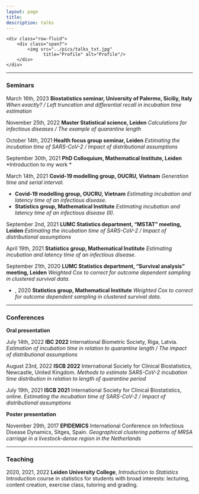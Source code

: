 ```yaml
---
layout: page
title: 
description: talks
---
```



<div class="container">

    <div class="row-fluid">
        <div class="span7">
            <img src="../pics/talks_txt.jpg"
                  title="Profile" alt="Profile"/>
        </div>
    </div>
</div>

---


### Seminars ###

March 16th, 2023 **Biostatistics seminar, University of Palermo, Siciliy, Italy** *When exactly? / Left truncation and differential recall in incubation time estimation*

November 25th, 2022 **Master Statistical science, Leiden** *Calculations for infectious diseases / The example of quarantine length*

October 14th, 2021 **Health focus group seminar, Leiden** *Estimating the incubation time of SARS-CoV-2 / Impact of distributional assumptions*

September 30th, 2021 **PhD Colloquium, Mathematical Institute, Leiden** *Introduction to my work *

March 14th, 2021 **Covid-19 modelling group, OUCRU, Vietnam**	*Generation time and serial interval.*

- **Covid-19 modelling group, OUCRU, Vietnam**	*Estimating incubation and latency time of an infectious disease.*
- **Statistics group, Mathematical Institute**	*Estimating incubation and latency time of an infectious disease (II).*

September 2nd, 2021	**LUMC Statistics department, “MSTAT” meeting, Leiden** *Estimating the incubation time of SARS-CoV-2 / Impact of distributional assumptions*

April 19th, 2021 **Statistics group, Mathematical Institute**	*Estimating incubation and latency time of an infectious disease.*

September 21th, 2020 **LUMC Statistics department, “Survival analysis” meeting, Leiden** *Weighted Cox to correct for outcome dependent sampling in clustered survival data.*

 - , 2020	**Statistics group, Mathematical Institute** *Weighted Cox to correct for outcome dependent sampling in clustered survival data.*


---

### Conferences ###
**Oral presentation**

July 14th, 2022	**IBC 2022** International Biometric Society, Riga, Latvia. 
*Estimation of incubation time in relation to quarantine length / The impact of distributional assumptions*

August 23rd, 2022	**ISCB 2022** International Society for Clinical Biostatistics, Newcastle, United Kingdom. 
*Methods to estimate SARS-CoV-2 incubation time distribution in relation to length of quarantine period*

July 19th, 2021	**ISCB 2021** International Society for Clinical Biostatistics, online. 
*Estimating the incubation time of SARS-CoV-2 / Impact of distributional assumptions*

**Poster presentation**

November 29th, 2017 **EPIDEMICS** International Conference on Infectious Disease Dynamics, Sitges, Spain.
*Geographical clustering patterns of MRSA carriage in a livestock-dense region in the Netherlands*



---

### Teaching
2020, 2021, 2022 **Leiden University College**, *Introduction to Statistics* Introduction course in statistics for students with broad interests: lecturing, content creation, exercise class, tutoring and grading.



